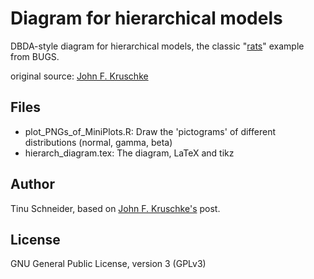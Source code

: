 Diagram for hierarchical models
=====================
DBDA-style diagram for hierarchical models, the classic "[rats](http://www.mrc-bsu.cam.ac.uk/bugs/documentation/exampVol1/node3.html)" example from BUGS.

original source: [John F. Kruschke](http://doingbayesiandataanalysis.blogspot.ch/2013/10/diagrams-for-hierarchical-models-we.html)


Files
--------
* plot_PNGs_of_MiniPlots.R: Draw the 'pictograms' of  different distributions (normal, gamma, beta)
* hierarch_diagram.tex: The diagram, LaTeX and tikz


Author
------
Tinu Schneider, based on [John F. Kruschke's](http://doingbayesiandataanalysis.blogspot.ch/2013/10/diagrams-for-hierarchical-models-we.html) post.



License
-----
GNU General Public License, version 3 (GPLv3)

